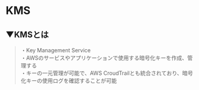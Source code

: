 # KMS

## ▼KMSとは
>・Key Management Service<br>
>・AWSのサービスやアプリケーションで使用する暗号化キーを作成、管理する<br>
>・キーの一元管理が可能で、AWS CroudTrailとも統合されており、暗号化キーの使用ログを確認することが可能<br>
<br>
